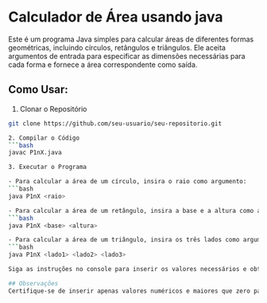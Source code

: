 # Calculador de Área usando java
Este é um programa Java simples para calcular áreas de diferentes formas geométricas, incluindo círculos, retângulos e triângulos. Ele aceita argumentos de entrada para especificar as dimensões necessárias para cada forma e fornece a área correspondente como saída.

## Como Usar:
1. Clonar o Repositório
```bash
git clone https://github.com/seu-usuario/seu-repositorio.git

2. Compilar o Código
```bash
javac P1nX.java

3. Executar o Programa

- Para calcular a área de um círculo, insira o raio como argumento:
```bash
java P1nX <raio>

- Para calcular a área de um retângulo, insira a base e a altura como argumentos:
```bash
java P1nX <base> <altura>

- Para calcular a área de um triângulo, insira os três lados como argumentos:
```bash
java P1nX <lado1> <lado2> <lado3>

Siga as instruções no console para inserir os valores necessários e obter os resultados de área correspondentes.

## Observações
Certifique-se de inserir apenas valores numéricos e maiores que zero para evitar erros de cálculo ou de formato.
